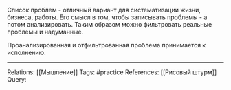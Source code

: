 Список проблем - отличный вариант для систематизации жизни, бизнеса, работы. Его смысл в том, чтобы записывать проблемы - а потом анализировать. 
Таким образом можно фильтровать реальные проблемы и надуманные. 

Проанализированная и отфильтрованная проблема принимается к исполнению. 

___
Relations: [[Мышление]] 
Tags: #practice 
References: [[Рисовый штурм]] 
Query: 